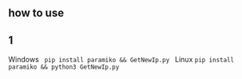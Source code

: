 ## how to use
## 1
Windows
`` 
pip install paramiko && GetNewIp.py 
``
Linux
``
pip install paramiko && python3 GetNewIp.py 
``


